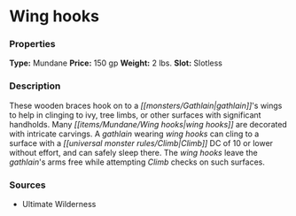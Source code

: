 ﻿---
Title: "Wing hooks"
Type: "Mundane"
Price: "150 gp"
Weight: "2 lbs."
Slot: "Slotless"
Description: |
  "These wooden braces hook on to a gathlain's wings to help in clinging to ivy, tree limbs, or other surfaces with significant handholds. Many wing hooks are decorated with intricate carvings. A gathlain wearing wing hooks can cling to a surface with a Climb DC of 10 or lower without effort, and can safely sleep there. The wing hooks leave the gathlain's arms free while attempting Climb checks on such surfaces."
Sources: "['Ultimate Wilderness']"
---

# Wing hooks

### Properties

**Type:** Mundane **Price:** 150 gp **Weight:** 2 lbs. **Slot:** Slotless

### Description

These wooden braces hook on to a _[[monsters/Gathlain|gathlain]]_'s wings to help in clinging to ivy, tree limbs, or other surfaces with significant handholds. Many _[[items/Mundane/Wing hooks|wing hooks]]_ are decorated with intricate carvings. A _gathlain_ wearing _wing hooks_ can cling to a surface with a _[[universal monster rules/Climb|Climb]]_ DC of 10 or lower without effort, and can safely sleep there. The _wing hooks_ leave the _gathlain_'s arms free while attempting _Climb_ checks on such surfaces.

### Sources

* Ultimate Wilderness